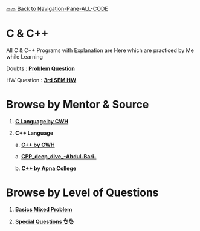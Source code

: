 [🔙🔙  Back to Navigation-Pane-ALL-CODE](https://github.com/All-CODE-with-Explanation/Navigation-Pane-ALL-CODE-)

# C & C++
All C &amp; C++ Programs with Explanation are Here which are practiced by Me while Learning

Doubts : [**Problem Question**](https://github.com/All-CODE-with-Explanation/C_and_CPP/tree/main/Doubts_are_Here)

HW Question : [**3rd SEM HW**](https://github.com/All-CODE-with-Explanation/C_and_CPP/tree/main/HW_3rd_SEM)

# Browse by Mentor & Source

1. [**C Language by CWH**](https://github.com/All-CODE-with-Explanation/C_and_CPP/tree/main/Learned_From_YT/C_Language_CodeWithHarry)

2.  **C++ Language**

    a. [**C++ by CWH**](https://github.com/All-CODE-with-Explanation/C_and_CPP/tree/main/Learned_From_YT/C%2B%2B_by_Code_With_Harry)

    a. [**CPP_deep_dive_-Abdul-Bari-**](https://github.com/All-CODE-with-Explanation/CPP_deep_dive_-Abdul-Bari-)

    b. [**C++ by Apna College**](https://github.com/All-CODE-with-Explanation/C_and_CPP/tree/main/Learned_From_YT/C%2B%2Bby_Apna_College)


# Browse by Level of Questions

1. [**Basics Mixed Problem**](https://github.com/All-CODE-with-Explanation/C_and_CPP/tree/main/Basics%20Mixed%20Program)

2. [**Special Questions 👌👌**](https://github.com/All-CODE-with-Explanation/C_and_CPP/tree/main/Special%20Questions%F0%9F%91%8C%F0%9F%91%8C%F0%9F%91%8C)
